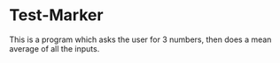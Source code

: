 # Test-Marker
This is a program which asks the user for 3 numbers, then does a mean average of all the inputs.
